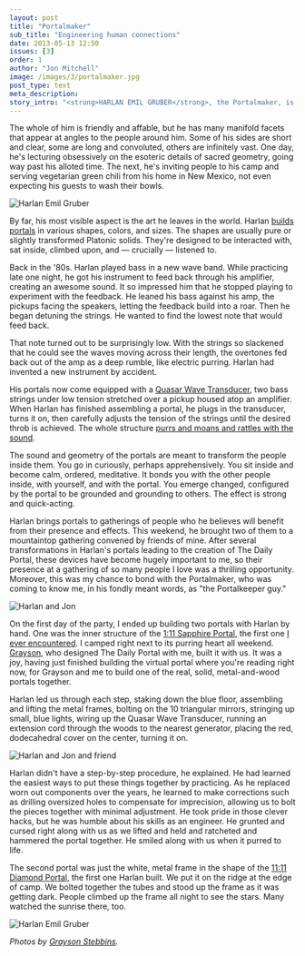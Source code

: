 ```yaml
---
layout: post
title: "Portalmaker"
sub_title: "Engineering human connections"
date: 2013-05-13 12:50
issues: [3]
order: 1
author: "Jon Mitchell"
image: /images/3/portalmaker.jpg
post_type: text
meta_description: 
story_intro: "<strong>HARLAN EMIL GRUBER</strong>, the Portalmaker, is an intricate shape of a person."
---
```

The whole of him is friendly and affable, but he has many manifold facets that appear at angles to the people around him. Some of his sides are short and clear, some are long and convoluted, others are infinitely vast. One day, he's lecturing obsessively on the esoteric details of sacred geometry, going way past his alloted time. The next, he's inviting people to his camp and serving vegetarian green chili from his home in New Mexico, not even expecting his guests to wash their bowls.

<div>
    <img src='/images/3/harlan.jpg' alt='Harlan Emil Gruber'>
</div>

By far, his most visible aspect is the art he leaves in the world. Harlan [builds portals](http://transportals.org) in various shapes, colors, and sizes. The shapes are usually pure or slightly transformed Platonic solids. They're designed to be interacted with, sat inside, climbed upon, and — crucially — listened to.

Back in the '80s. Harlan played bass in a new wave band. While practicing late one night, he got his instrument to feed back through his amplifier, creating an awesome sound. It so impressed him that he stopped playing to experiment with the feedback. He leaned his bass against his amp, the pickups facing the speakers, letting the feedback build into a roar. Then he began detuning the strings. He wanted to find the lowest note that would feed back.

That note turned out to be surprisingly low. With the strings so slackened that he could see the waves moving across their length, the overtones fed back out of the amp as a deep rumble, like electric purring. Harlan had invented a new instrument by accident.

His portals now come equipped with a [Quasar Wave Transducer](http://harlanemil.com/quasar.html), two bass strings under low tension stretched over a pickup housed atop an amplifier. When Harlan has finished assembling a portal, he plugs in the transducer, turns it on, then carefully adjusts the tension of the strings until the desired throb is achieved. The whole structure <a href='/splash.html' target='_blank'>purrs and moans and rattles with the sound</a>.

The sound and geometry of the portals are meant to transform the people inside them. You go in curiously, perhaps apprehensively. You sit inside and become calm, ordered, meditative. It bonds you with the other people inside, with yourself, and with the portal. You emerge changed, configured by the portal to be grounded and grounding to others. The effect is strong and quick-acting.

Harlan brings portals to gatherings of people who he believes will benefit from their presence and effects. This weekend, he brought two of them to a mountaintop gathering convened by friends of mine. After several transformations in Harlan's portals leading to the creation of The Daily Portal, these devices have become hugely important to me, so their presence at a gathering of so many people I love was a thrilling opportunity. Moreover, this was my chance to bond with the Portalmaker, who was coming to know me, in his fondly meant words, as "the Portalkeeper guy."

<div>
    <img src='/images/3/harlanjon.jpg' alt='Harlan and Jon'>
</div>

On the first day of the party, I ended up building two portals with Harlan by hand. One was the inner structure of the [1:11 Sapphire Portal](http://www.transportals.org/?p=4), the first one [I ever encountered](/post/2013/05/13/2008-the-american-dream/). I camped right next to its purring heart all weekend. [Grayson](https://app.net/problem), who designed The Daily Portal with me, built it with us. It was a joy, having just finished building the virtual portal where you're reading right now, for Grayson and me to build one of the real, solid, metal-and-wood portals together.

Harlan led us through each step, staking down the blue floor, assembling and lifting the metal frames, bolting on the 10 triangular mirrors, stringing up small, blue lights, wiring up the Quasar Wave Transducer, running an extension cord through the woods to the nearest generator, placing the red, dodecahedral cover on the center, turning it on.

<div>
    <img src='/images/3/portaling.jpg' alt='Harlan and Jon and friend'>
</div>

Harlan didn't have a step-by-step procedure, he explained. He had learned the easiest ways to put these things together by practicing. As he replaced worn out components over the years, he learned to make corrections such as drilling oversized holes to compensate for imprecision, allowing us to bolt the pieces together with minimal adjustment. He took pride in those clever hacks, but he was humble about his skills as an engineer. He grunted and cursed right along with us as we lifted and held and ratcheted and hammered the portal together. He smiled along with us when it purred to life.

The second portal was just the white, metal frame in the shape of the [11:11 Diamond Portal](http://www.transportals.org/?p=8), the first one Harlan built. We put it on the ridge at the edge of camp. We bolted together the tubes and stood up the frame as it was getting dark. People climbed up the frame all night to see the stars. Many watched the sunrise there, too.

<div>
    <img src='/images/3/harlan_end.jpg' alt='Harlan Emil Gruber'>
</div>

<em>Photos by <a href='http://problemsf.com'>Grayson Stebbins</a>.</em>